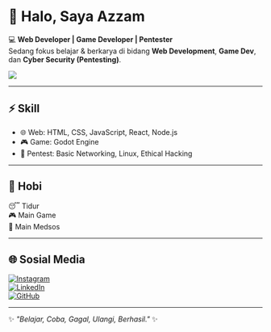 # 👋 Halo, Saya Azzam  


💻 **Web Developer | Game Developer | Pentester**  
Sedang fokus belajar & berkarya di bidang **Web Development**, **Game Dev**, dan **Cyber Security (Pentesting)**.  

<img src=https://media.giphy.com/media/v1.Y2lkPTc5MGI3NjExZjJ0Y296MW9hc2h6bTB3Yzlva2xyNmQxeGsxbXVqZ291MTJqM3ltbCZlcD12MV9naWZzX3NlYXJjaCZjdD1n/f4V2mqvv0wT9m/giphy.gif/>


---

## ⚡ Skill
- 🌐 Web: HTML, CSS, JavaScript, React, Node.js  
- 🎮 Game: Godot Engine  
- 🔐 Pentest: Basic Networking, Linux, Ethical Hacking  

---


## 🎯 Hobi
😴 Tidur  
🎮 Main Game  
📱 Main Medsos  

---

## 🌐 Sosial Media
[![Instagram](https://img.shields.io/badge/-Instagram-E4405F?logo=instagram&logoColor=white&style=for-the-badge)](https://instagram.com/username)  
[![LinkedIn](https://img.shields.io/badge/-LinkedIn-0077B5?logo=linkedin&logoColor=white&style=for-the-badge)](https://linkedin.com/in/username)  
[![GitHub](https://img.shields.io/badge/-GitHub-181717?logo=github&logoColor=white&style=for-the-badge)](https://github.com/azzamaidil)  

---
✨ _"Belajar, Coba, Gagal, Ulangi, Berhasil."_ ✨
